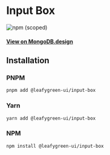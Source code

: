 # Input Box

![npm (scoped)](https://img.shields.io/npm/v/@leafygreen-ui/input-box.svg)

#### [View on MongoDB.design](https://www.mongodb.design/component/input-box/live-example/)

## Installation

### PNPM

```shell
pnpm add @leafygreen-ui/input-box
```

### Yarn

```shell
yarn add @leafygreen-ui/input-box
```

### NPM

```shell
npm install @leafygreen-ui/input-box
```
